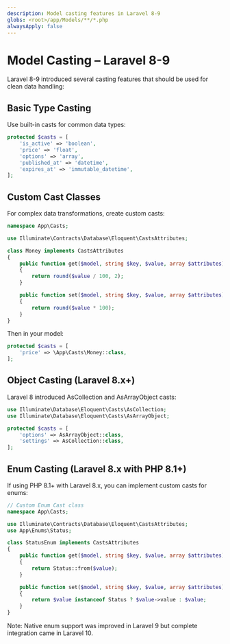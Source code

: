```yaml
---
description: Model casting features in Laravel 8-9
globs: <root>/app/Models/**/*.php
alwaysApply: false
---
```


# Model Casting – Laravel 8-9

Laravel 8-9 introduced several casting features that should be used for clean data handling:

## Basic Type Casting

Use built-in casts for common data types:

```php
protected $casts = [
    'is_active' => 'boolean',
    'price' => 'float',
    'options' => 'array',
    'published_at' => 'datetime',
    'expires_at' => 'immutable_datetime',
];
```

## Custom Cast Classes

For complex data transformations, create custom casts:

```php
namespace App\Casts;

use Illuminate\Contracts\Database\Eloquent\CastsAttributes;

class Money implements CastsAttributes
{
    public function get($model, string $key, $value, array $attributes)
    {
        return round($value / 100, 2);
    }

    public function set($model, string $key, $value, array $attributes)
    {
        return round($value * 100);
    }
}
```

Then in your model:

```php
protected $casts = [
    'price' => \App\Casts\Money::class,
];
```

## Object Casting (Laravel 8.x+)

Laravel 8 introduced AsCollection and AsArrayObject casts:

```php
use Illuminate\Database\Eloquent\Casts\AsCollection;
use Illuminate\Database\Eloquent\Casts\AsArrayObject;

protected $casts = [
    'options' => AsArrayObject::class,
    'settings' => AsCollection::class,
];
```

## Enum Casting (Laravel 8.x with PHP 8.1+)

If using PHP 8.1+ with Laravel 8.x, you can implement custom casts for enums:

```php
// Custom Enum Cast class
namespace App\Casts;

use Illuminate\Contracts\Database\Eloquent\CastsAttributes;
use App\Enums\Status;

class StatusEnum implements CastsAttributes
{
    public function get($model, string $key, $value, array $attributes)
    {
        return Status::from($value);
    }

    public function set($model, string $key, $value, array $attributes)
    {
        return $value instanceof Status ? $value->value : $value;
    }
}
```

Note: Native enum support was improved in Laravel 9 but complete integration came in Laravel 10.
